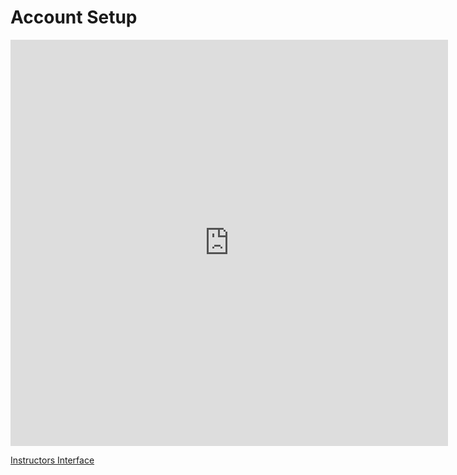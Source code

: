 # Account Setup

<iframe src="https://student-registration.do.jointheleague.org/acct/register" width="700" height="650" frameborder="0" marginheight="0" marginwidth="0">Loading…</iframe>


<a href="https://student-registration.do.jointheleague.org/acct/class">Instructors Interface</a>